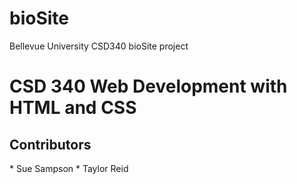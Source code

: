 # bioSite
Bellevue University CSD340 bioSite project

<h1>CSD 340 Web Development with HTML and CSS</h1>
<h2>Contributors</h2>
* Sue Sampson
* Taylor Reid